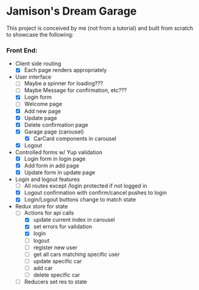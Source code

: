 
# Jamison's Dream Garage

This project is conceived by me (not from a tutorial) and built from scratch to showcase the following:

### Front End:
- Client side routing
    - [x] Each page renders appropriately
- User interface
    - [ ] Maybe a spinner for loading???
    - [ ] Maybe Message for confirmation, etc???
    - [x] Login form
    - [ ] Welcome page
    - [x] Add new page
    - [x] Update page
    - [x] Delete confirmation page
    - [x] Garage page (carousel)
        - [x] CarCard components in carousel
    - [x] Logout
- Controlled forms w/ Yup validation
    - [x] Login form in login page
    - [x] Add form in add page
    - [x] Update form in update page
- Login and logout features
    - [ ] All routes except /login protected if not logged in
    - [x] Logout confirmation with confirm/cancel pushes to login
    - [x] Login/Logout buttons change to match state
- Redux store for state
    - [ ] Actions for api calls
        - [x] update current index in carousel
        - [x] set errors for validation
        - [x] login
        - [ ] logout
        - [ ] register new user
        - [ ] get all cars matching specific user
        - [ ] update specific car
        - [ ] add car
        - [ ] delete specific car
    - [ ] Reducers set res to state